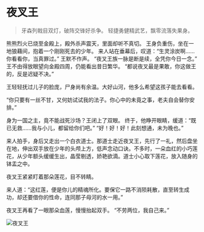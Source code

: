 # 夜叉王

> 牙森列戟目双灯，破阵交锋好杀争。
> 轻捷勇健精武艺，飘零流落失果身。

熊熊烈火已烧至金殿上，殿外杀声震天，里面却听不真切。 王身负重伤，坐在一地狼藉间，抱着一个刚刚死去的少年。 来人站在垂幕后，叹道：“生灵涂炭啊……你看看你，当真罪过。” 王默不作声。 “夜叉王族一脉是断是续，全凭你今日一念。” 王不由得放眼望向金殿四周，仍能看出昔日繁华。 “都说夜叉最是果敢，你这做王的，反是迟疑不决。”

王轻轻抚过儿子的脸庞，尸身尚有余温。大好山河，他多么希望这孩子能去看看。

“你只要有一丝不甘，又何妨试试我的法子。你心中的未竟之事，老夫自会替你安排。”

身为一国之主，竟不能战死沙场？王闭上了双眼。 终于，他睁开眼睛，缓道：“既已无救……我与小儿，都留给你们吧。” “好！好！好！此刻想通，未为晚也。”

来人拍手，身后又走出一个白衣道士。那道士走近夜叉王，先行了一礼，然后盘坐在地，伸出双手放在少年的头颅上方，低声念动口诀。不多时，一朵血红的小巧莲花，从少年额头缓缓生出，晶莹剔透，娇艳欲滴。道士小心取下莲花，放入随身的钵盂之中。

夜叉王紧紧盯着那朵莲花，目不转睛。

来人道：“这红莲，便是你儿的精魂所化。要保它一路不消陨耗散，直至转生成功，却还要借你的性命，连同那子母河的水一用。”

夜叉王再看了一眼那朵血莲，慢慢抬起双手。 “不劳两位，我自己来。”

![夜叉王](/image-20240828220243980.png)